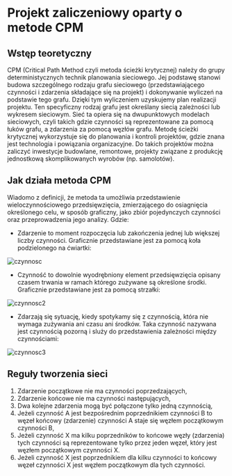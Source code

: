 # Projekt zaliczeniowy oparty o metode CPM

## Wstęp teoretyczny

CPM (Critical Path Method czyli metoda ścieżki krytycznej) należy do grupy deterministycznych technik planowania sieciowego. Jej podstawę stanowi budowa szczególnego rodzaju grafu sieciowego (przedstawiającego czynności i zdarzenia składające się na projekt) i dokonywanie wyliczeń na podstawie tego grafu. Dzięki tym wyliczeniem uzyskujemy plan realizacji projektu. Ten specyficzny rodzaj grafu jest określany siecią zależności lub wykresem sieciowym. Sieć ta opiera się na dwupunktowych modelach sieciowych, czyli takich gdzie czynności są reprezentowane za pomocą łuków grafu, a zdarzenia za pomocą węzłów grafu. Metodę ścieżki krytycznej wykorzystuje się do planowania i kontroli projektów, gdzie znana jest technologia i powiązania organizacyjne. Do takich projektów można zaliczyć inwestycje budowlane, remontowe, projekty związane z produkcję jednostkową skomplikowanych wyrobów (np. samolotów).


## Jak działa metoda CPM

Wiadomo z definicji, że metoda ta umożliwia przedstawienie wieloczynnościowego przedsięwzięcia, zmierzającego do osiagnięcia określonego celu, w sposób graficzny, jako
zbiór pojedynczych czynności oraz przeprowadzenia jego analizy. 
Gdzie:
- Zdarzenie to moment rozpoczęcia lub zakończenia jednej lub większej liczby czynności.
Graficznie przedstawiane jest za pomocą koła podzielonego na ćwiartki:

![czynnosc](https://user-images.githubusercontent.com/72975469/160156032-7038649a-9a72-4d29-aa26-fa0f64340474.png)

- Czynność to dowolnie wyodrębniony element przedsięwzięcia opisany czasem trwania w ramach którego zużywane są określone środki. Graficznie przedstawiane jest za pomocą strzałki:
  
![czynnosc2](https://user-images.githubusercontent.com/72975469/160156482-e6b70ad9-e839-4a2d-9848-055fa0e6b4b8.png)
  
- Zdarzają się sytuację, kiedy spotykamy się z czynnością, która nie wymaga zużywania ani czasu ani środków. Taka czynność nazywana jest czynnością pozorną i sluży do przedstawienia zależności między czynnościami:

![czynnosc3](https://user-images.githubusercontent.com/72975469/160157380-7032534f-43da-46cb-9bdb-1fe34e5e00bf.png)

## Reguły tworzenia sieci

1. Zdarzenie początkowe nie ma czynności poprzedzających,
2. Zdarzenie końcowe nie ma czynności następujących,
3. Dwa kolejne zdarzenia mogą być połączone tylko jedną czynnością,
4. Jeżeli czynność A jest bezpośrednim poprzednikiem czynności B to węzeł końcowy
(zdarzenie) czynności A staje się węzłem początkowym czynności B,
5. Jeżeli czynność X ma kilku poprzedników to końcowe węzły (zdarzenia) tych czynności są reprezentowane tylko przez jeden węzeł, który jest węzłem początkowym czynności X.
6. Jeżeli czynność X jest poprzednikiem dla kilku czynności to końcowy węzeł czynności X jest węzłem początkowym dla tych czynności. 

